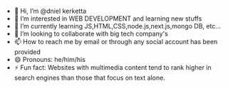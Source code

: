 - 👋 Hi, I’m @dniel kerketta
- 👀 I’m interested in WEB DEVELOPMENT and learning new stuffs
- 🌱 I’m currently learning JS,HTML,CSS,node.js,next.js,mongo DB, etc...
- 💞️ I’m looking to collaborate with big tech company's 
- 📫 How to reach me by email or through any social account has been provided
- 😄 Pronouns: he/him/his
- ⚡ Fun fact: Websites with multimedia content tend to rank higher in search engines than those that focus on text alone.

<!---
dnlkerketta/dnlkerketta is a ✨ special ✨ repository because its `README.md` (this file) appears on your GitHub profile.
You can click the Preview link to take a look at your changes.
--->
